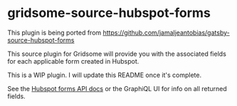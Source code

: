 # gridsome-source-hubspot-forms

This plugin is being ported from https://github.com/jamaljeantobias/gatsby-source-hubspot-forms

This source plugin for Gridsome will provide you with the associated fields for each applicable form created in Hubspot.

This is a WIP plugin. I will update this README once it's complete.

See the [Hubspot forms API docs](https://legacydocs.hubspot.com/docs/methods/forms/v2/get_forms) or the GraphiQL UI for info on all returned fields.

